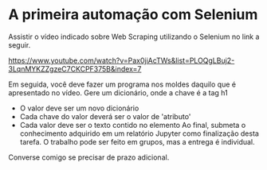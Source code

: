 # A primeira automação com Selenium

Assistir o vídeo indicado sobre Web Scraping utilizando o Selenium no link a seguir. 

https://www.youtube.com/watch?v=Pax0jiAcTWs&list=PLOQgLBuj2-3LqnMYKZZgzeC7CKCPF375B&index=7

Em seguida, você deve fazer um programa nos moldes daquilo que é apresentado no vídeo. 
Gere um dicionário, onde a chave é a tag h1
   - O valor deve ser um novo dicionário
   - Cada chave do valor deverá ser o valor de 'atributo'
   - Cada valor deve ser o texto contido no elemento
Ao final, submeta o conhecimento adquirido em um relatório Jupyter como finalização desta tarefa. O trabalho pode ser feito em grupos, mas a entrega é individual.

Converse comigo se precisar de prazo adicional.

